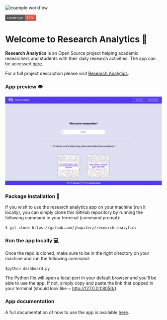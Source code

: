 ![example workflow](https://github.com/jhupiterz/research-analytics/actions/workflows/build.yml/badge.svg)

<?xml version="1.0" encoding="UTF-8"?>
<svg xmlns="http://www.w3.org/2000/svg" width="99" height="20">
    <linearGradient id="b" x2="0" y2="100%">
        <stop offset="0" stop-color="#bbb" stop-opacity=".1"/>
        <stop offset="1" stop-opacity=".1"/>
    </linearGradient>
    <mask id="a">
        <rect width="99" height="20" rx="3" fill="#fff"/>
    </mask>
    <g mask="url(#a)">
        <path fill="#555" d="M0 0h63v20H0z"/>
        <path fill="#e05d44" d="M63 0h36v20H63z"/>
        <path fill="url(#b)" d="M0 0h99v20H0z"/>
    </g>
    <g fill="#fff" text-anchor="middle" font-family="DejaVu Sans,Verdana,Geneva,sans-serif" font-size="11">
        <text x="31.5" y="15" fill="#010101" fill-opacity=".3">coverage</text>
        <text x="31.5" y="14">coverage</text>
        <text x="80" y="15" fill="#010101" fill-opacity=".3">24%</text>
        <text x="80" y="14">24%</text>
    </g>
</svg>

# Welcome to Research Analytics 🧠

**Research Analytics** is an Open Source project helping academic researchers and students with their daily research activities.
The app can be accessed [here](https://research-analytics.herokuapp.com/).

For a full project description please visit [Research Analytics](https://jhupiterz.notion.site/Welcome-to-research-intelligence-a36796f418b040f6ade944f9c54e87cb).

### App preview 👁️

<img src="research-analytics.gif" alt="app">

### Package installation 🔽

If you wish to use the research analytics app on your machine (run it locally), you can simply clone this GitHub repository by running the following command in your terminal (command prompt):

`$ git clone https://github.com/jhupiterz/research-analytics`

### Run the app locally 💻

Once the repo is cloned, make sure to be in the right directory on your machine and run the following command:

`$python dashboard.py`

The Python file will open a local port in your default browser and you'll be able to use the app.
If not, simply copy and paste the link that popped in your terminal (should look like ~ http://127.0.0.1:8050/).

### App documentation

A full documentation of how to use the app is available [here](https://www.notion.so/jhupiterz/Research-Analytics-dda8cbc930db498ba054f7ec2bb57dcc).
